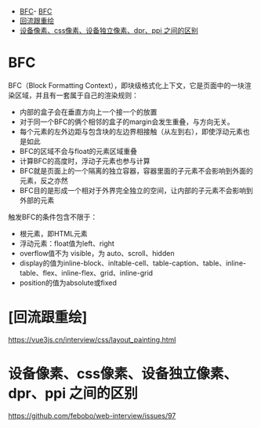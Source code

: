 - [BFC](#bfc)- [BFC](#bfc)
- [回流跟重绘](#回流跟重绘)
- [设备像素、css像素、设备独立像素、dpr、ppi 之间的区别](#设备像素css像素设备独立像素dprppi-之间的区别)

# BFC

BFC（Block Formatting Context），即块级格式化上下文，它是页面中的一块渲染区域，并且有一套属于自己的渲染规则：

- 内部的盒子会在垂直方向上一个接一个的放置
- 对于同一个BFC的俩个相邻的盒子的margin会发生重叠，与方向无关。
- 每个元素的左外边距与包含块的左边界相接触（从左到右），即使浮动元素也是如此
- BFC的区域不会与float的元素区域重叠
- 计算BFC的高度时，浮动子元素也参与计算
- BFC就是页面上的一个隔离的独立容器，容器里面的子元素不会影响到外面的元素，反之亦然
- BFC目的是形成一个相对于外界完全独立的空间，让内部的子元素不会影响到外部的元素

触发BFC的条件包含不限于：

- 根元素，即HTML元素
- 浮动元素：float值为left、right
- overflow值不为 visible，为 auto、scroll、hidden
- display的值为inline-block、inltable-cell、table-caption、table、inline-table、flex、inline-flex、grid、inline-grid
- position的值为absolute或fixed

# [回流跟重绘]

<https://vue3js.cn/interview/css/layout_painting.html>

# 设备像素、css像素、设备独立像素、dpr、ppi 之间的区别

 <https://github.com/febobo/web-interview/issues/97>
